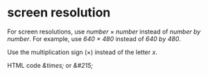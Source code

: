 ﻿# screen resolution

For screen resolutions, use *number* × *number* instead of *number by number*. For example, use *640 × 480* instead of *640 by 480*. 

Use the multiplication sign (×) instead of the letter *x*. 

HTML code *\&times;* or *&\#215;*
